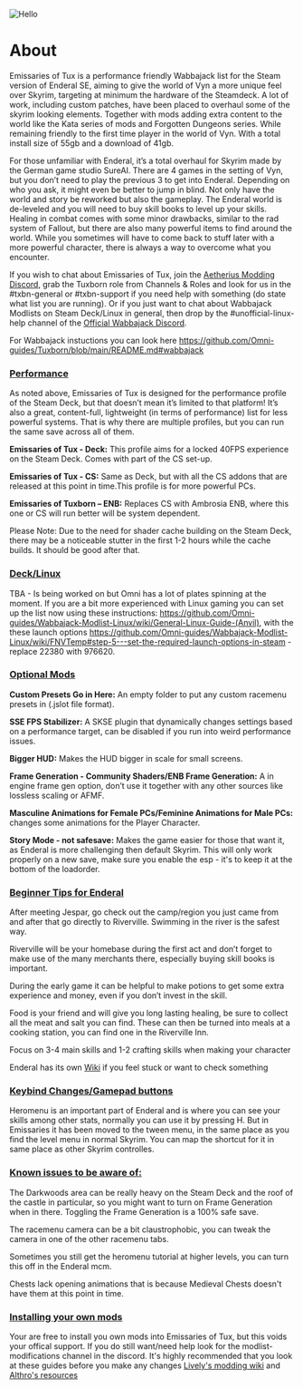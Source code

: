 ![Hello](https://github.com/Omni-guides/Tuxborn/blob/main/images/Emissaries%20of%20Tux.png)

# About

Emissaries of Tux is a performance friendly Wabbajack list for the Steam version of Enderal SE, aiming to give the world of Vyn a more unique feel over Skyrim, targeting at minimum the hardware of the Steamdeck. A lot of work, including custom patches, have been placed to overhaul some of the skyrim looking elements. Together with mods adding extra content to the world like the Kata series of mods and Forgotten Dungeons series. While remaining friendly to the first time player in the world of Vyn. With a total install size of 55gb and a download of 41gb.

For those unfamiliar with Enderal, it’s a total overhaul for Skyrim made by the German game studio SureAI. There are 4 games in the setting of Vyn, but you don’t need to play the previous 3 to get into Enderal. Depending on who you ask, it might even be better to jump in blind. Not only have the world and story be reworked but also the gameplay. The Enderal world is de-leveled and you will need to buy skill books to level up your skills. Healing in combat comes with some minor drawbacks, similar to the rad system of Fallout, but there are also many powerful items to find around the world. While you sometimes will have to come back to stuff later with a more powerful character, there is always a way to overcome what you encounter.

If you wish to chat about Emissaries of Tux, join the [Aetherius Modding Discord](https://discord.gg/xRrHRsb5e9), grab the Tuxborn role from Channels & Roles and look for us in the #txbn-general or #txbn-support if you need help with something (do state what list you are running). Or if you just want to chat about Wabbajack Modlists on Steam Deck/Linux in general, then drop by the #unofficial-linux-help channel of the [Official Wabbajack Discord](https://discord.gg/wabbajack).

For Wabbajack instuctions you can look here https://github.com/Omni-guides/Tuxborn/blob/main/README.md#wabbajack 

### <ins>Performance</ins>

As noted above, Emissaries of Tux is designed for the performance profile of the Steam Deck, but that doesn’t mean it’s limited to that platform! It’s also a great, content-full, lightweight (in terms of performance) list for less powerful systems. That is why there are multiple profiles, but you can run the same save across all of them. 

**Emissaries of Tux -  Deck:** This profile aims for a locked 40FPS experience on the Steam Deck. Comes with part of the CS set-up.

**Emissaries of Tux - CS:** Same as Deck, but with all the CS addons that are released at this point in time.This profile is for more powerful PCs.

**Emissaries of Tuxborn – ENB:** Replaces CS with Ambrosia ENB, where this one or CS will run better will be system dependent. 

Please Note: Due to the need for shader cache building on the Steam Deck, there may be a noticeable stutter in the first 1-2 hours while the cache builds. It should be good after that.

### <ins>Deck/Linux</ins>

TBA - Is being worked on but Omni has a lot of plates spinning at the moment. If you are a bit more experienced with Linux gaming you can set up the list now using these instructions: https://github.com/Omni-guides/Wabbajack-Modlist-Linux/wiki/General-Linux-Guide-(Anvil), with the these launch options https://github.com/Omni-guides/Wabbajack-Modlist-Linux/wiki/FNVTemp#step-5---set-the-required-launch-options-in-steam - replace 22380 with 976620.

### <ins>Optional Mods</ins>

**Custom Presets Go in Here:** An empty folder to put any custom racemenu presets in (.jslot file format).

**SSE FPS Stabilizer:** A SKSE plugin that dynamically changes settings based on a performance target, can be disabled if you run into weird performance issues.

**Bigger HUD:** Makes the HUD bigger in scale for small screens.

**Frame Generation - Community Shaders/ENB Frame Generation:** A in engine frame gen option, don’t use it together with any other sources like lossless scaling or AFMF.

**Masculine Animations for Female PCs/Feminine Animations for Male PCs:** changes some animations for the Player Character.

**Story Mode - not safesave:** Makes the game easier for those that want it, as Enderal is more challenging then default Skyrim. This will only work properly on a new save, make sure you enable the esp - it's to keep it at the bottom of the loadorder.

### <ins>Beginner Tips for Enderal</ins>

After meeting Jespar, go check out the camp/region you just came from and after that go directly to Riverville. Swimming in the river is the safest way.

Riverville will be your homebase during the first act and don’t forget to make use of the many merchants there, especially buying skill books is important.

During the early game it can be helpful to make potions to get some extra experience and money, even if you don’t invest in the skill.

Food is your friend and will give you long lasting healing, be sure to collect all the meat and salt you can find. These can then be turned into meals at a cooking station, you can find one in the Riverville Inn.

Focus on 3-4 main skills and 1-2 crafting skills when making your character

Enderal has its own [Wiki](https://en.wiki.sureai.net/Enderal) if you feel stuck or want to check something

### <ins>Keybind Changes/Gamepad buttons</ins>

Heromenu is an important part of Enderal and is where you can see your skills among other stats, normally you can use it by pressing H. But in Emissaries it has been moved to the tween menu, in the same place as you find the level menu in normal Skyrim. You can map the shortcut for it in same place as other Skyrim controlles.

### <ins>Known issues to be aware of:</ins>
The Darkwoods area can be really heavy on the Steam Deck and the roof of the castle in particular, so you might want to turn on Frame Generation when in there. Toggling the Frame Generation is a 100% safe save.

The racemenu camera can be a bit claustrophobic, you can tweak the camera in one of the other racemenu tabs.

Sometimes you still get the heromenu tutorial at higher levels, you can turn this off in the Enderal mcm.

Chests lack opening animations that is because Medieval Chests doesn't have them at this point in time.

### <ins>Installing your own mods</ins>

Your are free to install you own mods into Emissaries of Tux, but this voids your offical support. If you do still want/need help look for the modlist-modifications channel in the discord. It's highly recommended that you look at these guides before you make any changes [Lively's modding wiki](https://github.com/LivelyDismay/Learn-To-Mod/wiki) and [Althro's resources](https://github.com/The-Animonculory/Modding-Resources)
